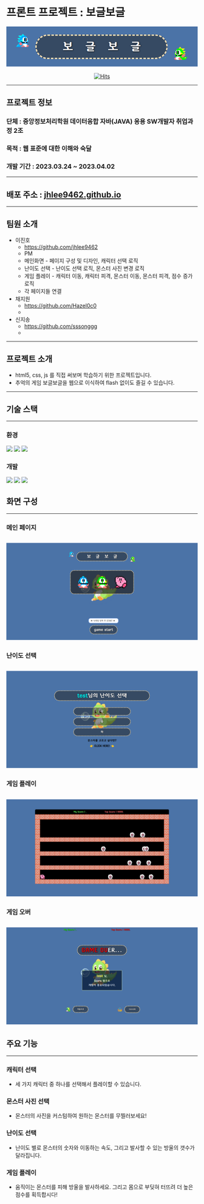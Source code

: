 
# 프론트 프로젝트 : 보글보글

<center>

![로고.png](img%2F%EB%A1%9C%EA%B3%A0.png)

</center>
<center>

[![Hits](https://hits.seeyoufarm.com/api/count/incr/badge.svg?url=https%3A%2F%2Fgithub.com%2FSemiProject-JS%2Fbo-gle-bo-gle&count_bg=%2379C83D&title_bg=%23555555&icon=&icon_color=%23E7E7E7&title=hits&edge_flat=false)](https://hits.seeyoufarm.com)

</center>

---

## 프로젝트 정보

### 단체 : 중앙정보처리학원 데이터융합 자바(JAVA) 응용 SW개발자 취업과정 2조
### 목적 : 웹 표준에 대한 이해와 숙달
### 개발 기간 : 2023.03.24 ~ 2023.04.02

---

## 배포 주소 : [jhlee9462.github.io](jhlee9462.github.io)

---

## 팀원 소개
* 이진호 
  * https://github.com/jhlee9462
  * PM
  * 메인화면 - 페이지 구성 및 디자인, 캐릭터 선택 로직
  * 난이도 선택 - 난이도 선택 로직, 몬스터 사진 변경 로직
  * 게임 플레이 - 캐릭터 이동, 캐릭터 피격, 몬스터 이동, 몬스터 피격, 점수 증가 로직
  * 각 페이지들 연결
* 채지원 
  * https://github.com/Hazel0c0
  * 
* 신지송 
  * https://github.com/sssonggg
  * 

---

## 프로젝트 소개

- html5, css, js 를 직접 써보며 학습하기 위한 프로젝트입니다.
- 추억의 게임 보글보글을 웹으로 이식하여 flash 없이도 즐길 수 있습니다.

---

## 기술 스택

---

### 환경
<div>
<img src="https://img.shields.io/badge/visual studio code-007ACC?style=for-the-badge&logo=visualstudiocode&logoColor=white">
<img src="https://img.shields.io/badge/git-F05032?style=for-the-badge&logo=git&logoColor=white">
<img src="https://img.shields.io/badge/github-181717?style=for-the-badge&logo=github&logoColor=white">
</div>

### 개발
<div>
<img src="https://img.shields.io/badge/html5-E34F26?style=for-the-badge&logo=html5&logoColor=white">
<img src="https://img.shields.io/badge/css3-1572B6?style=for-the-badge&logo=css3&logoColor=white">
<img src="https://img.shields.io/badge/javascript-F7DF1E?style=for-the-badge&logo=javascript&logoColor=white">
</div>

## 화면 구성

---

### 메인 페이지 
![메인화면.png](img%2F%EB%A9%94%EC%9D%B8%ED%99%94%EB%A9%B4.png)
---
### 난이도 선택
![난이도선택.png](img%2F%EB%82%9C%EC%9D%B4%EB%8F%84%EC%84%A0%ED%83%9D.png)
---
### 게임 플레이
![게임플레이.png](img%2F%EA%B2%8C%EC%9E%84%ED%94%8C%EB%A0%88%EC%9D%B4.png)
---
### 게임 오버
![게임오버.png](img%2F%EA%B2%8C%EC%9E%84%EC%98%A4%EB%B2%84.png)
---

## 주요 기능

---

### 캐릭터 선택 
- 세 가지 캐릭터 중 하나를 선택해서 플레이할 수 있습니다.
### 몬스터 사진 선택 
- 몬스터의 사진을 커스텀하여 원하는 몬스터를 무찔러보세요!
### 난이도 선택 
- 난이도 별로 몬스터의 숫자와 이동하는 속도, 그리고 발사할 수 있는 방울의 갯수가 달라집니다.
### 게임 플레이 
- 움직이는 몬스터를 피해 방울을 발사하세요. 그리고 몸으로 부딪혀 터뜨려 더 높은 점수를 획득합시다!
